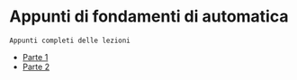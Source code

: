 # Appunti di fondamenti di automatica

````
Appunti completi delle lezioni
````

- [Parte 1](xxx)
- [Parte 2](xxx)
